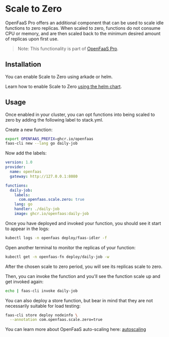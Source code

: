 # Scale to Zero

OpenFaaS Pro offers an additional component that can be used to scale idle functions to zero replicas. When scaled to zero, functions do not consume CPU or memory, and are then scaled back to the minimum desired amount of replicas upon first use.

> Note: This functionality is part of [OpenFaaS Pro](https://openfaas.com/support/).

## Installation

You can enable Scale to Zero using arkade or helm.

Learn how to enable Scale to Zero [using the helm chart](https://github.com/openfaas/faas-netes/tree/master/chart/openfaas).

## Usage

Once enabled in your cluster, you can opt functions into being scaled to zero by adding the following label to stack.yml.

Create a new function:

```bash
export OPENFAAS_PREFIX=ghcr.io/openfaas
faas-cli new --lang go daily-job
```

Now add the labels:

```yaml
version: 1.0
provider:
  name: openfaas
  gateway: http://127.0.0.1:8080

functions:
  daily-job:
    labels:
      com.openfaas.scale.zero: true
    lang: go
    handler: ./daily-job
    image: ghcr.io/openfaas:daily-job
```

Once you have deployed and invoked your function, you should see it start to appear in the logs:

```bash
kubectl logs -n openfaas deploy/faas-idler -f
```

Open another terminal to monitor the replicas of your function:

```bash
kubectl get -n openfaas-fn deploy/daily-job -w
```

After the chosen scale to zero period, you will see its replicas scale to zero.

Then, you can invoke the function and you'll see the function scale up and get invoked again:

```bash
echo | faas-cli invoke daily-job
```

You can also deploy a store function, but bear in mind that they are not necessarily suitable for load testing:

```bash
faas-cli store deploy nodeinfo \
  --annotation com.openfaas.scale.zero=true
```

You can learn more about OpenFaaS auto-scaling here: [autoscaling](/architecture/autoscaling)
